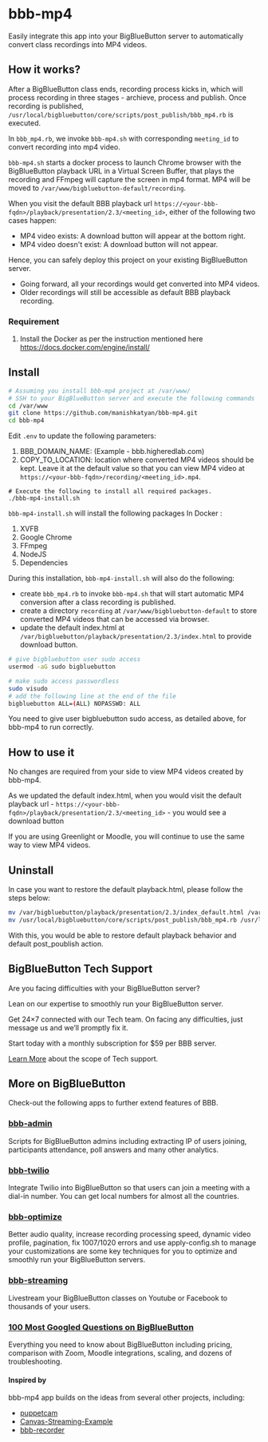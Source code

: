 # bbb-mp4
Easily integrate this app into your BigBlueButton server to automatically convert class recordings into MP4 videos.


## How it works?

After a BigBlueButton class ends, recording process kicks in, which will process recording in three stages - archieve, process and publish. Once recording is published, `/usr/local/bigbluebutton/core/scripts/post_publish/bbb_mp4.rb` is executed.

In `bbb_mp4.rb`, we invoke `bbb-mp4.sh` with corresponding `meeting_id` to convert recording into mp4 video.

`bbb-mp4.sh` starts a docker process to launch Chrome browser with the BigBlueButton playback URL in a Virtual Screen Buffer, that plays the recording and FFmpeg will capture the screen in mp4 format. MP4 will be moved to `/var/www/bigbluebutton-default/recording`.

When you visit the default BBB playback url `https://<your-bbb-fqdn>/playback/presentation/2.3/<meeting_id>`, either of the following two cases happen:
- MP4 video exists: A download button will appear at the bottom right. 
- MP4 video doesn't exist: A download button will not appear.

Hence, you can safely deploy this project on your existing BigBlueButton server. 
- Going forward, all your recordings would get converted into MP4 videos. 
- Older recordings will still be accessible as default BBB playback recording.

### Requirement 
1. Install the Docker as per the instruction mentioned here https://docs.docker.com/engine/install/

##  Install

```sh
# Assuming you install bbb-mp4 project at /var/www/
# SSH to your BigBlueButton server and execute the following commands
cd /var/www
git clone https://github.com/manishkatyan/bbb-mp4.git
cd bbb-mp4
```
Edit `.env` to update the following parameters:
1. BBB_DOMAIN_NAME: <it will be automatically updated through bbb-mp4-install.sh> (Example - bbb.higheredlab.com)
2. COPY_TO_LOCATION: location where converted MP4 videos should be kept. Leave it at the default value so that you can view MP4 video at `https://<your-bbb-fqdn>/recording/<meeting_id>.mp4`.


```ssh
# Execute the following to install all required packages. 
./bbb-mp4-install.sh
```
`bbb-mp4-install.sh` will install the following packages In Docker :
1. XVFB
2. Google Chrome
3. FFmpeg
4. NodeJS
5. Dependencies

During this installation, `bbb-mp4-install.sh` will also do the following:
- create  `bbb_mp4.rb` to invoke `bbb-mp4.sh` that will start automatic MP4 conversion after a class recording is published. 
- create a directory `recording` at `/var/www/bigbluebutton-default` to store converted MP4 videos that can be accessed via browser.
- update the default index.html at `/var/bigbluebutton/playback/presentation/2.3/index.html` to provide download button.

```sh
# give bigbluebutton user sudo access
usermod -aG sudo bigbluebutton

# make sudo access passwordless
sudo visudo
# add the following line at the end of the file
bigbluebutton ALL=(ALL) NOPASSWD: ALL
```
You need to give user bigbluebutton sudo access, as detailed above, for bbb-mp4 to run correctly. 

## How to use it

No changes are required from your side to view MP4 videos created by bbb-mp4. 

As we updated the default index.html, when you would visit the default playback url - `https://<your-bbb-fqdn>/playback/presentation/2.3/<meeting_id>` - you would see a download button

If you are using Greenlight or Moodle, you will continue to use the same way to view MP4 videos.

## Uninstall

In case you want to restore the default playback.html, please follow the steps below:

```sh
mv /var/bigbluebutton/playback/presentation/2.3/index_default.html /var/bigbluebutton/playback/presentation/2.3/index.html
mv /usr/local/bigbluebutton/core/scripts/post_publish/bbb_mp4.rb /usr/local/bigbluebutton/core/scripts/post_publish/bbb_mp4.rb.old
```
With this, you would be able to restore default playback behavior and default post_poublish action.

## BigBlueButton Tech Support

Are you facing difficulties with your BigBlueButton server?

Lean on our expertise to smoothly run your BigBlueButton server.

Get 24×7 connected with our Tech team. On facing any difficulties, just message us and we’ll promptly fix it.

Start today with a monthly subscription for $59 per BBB server.

[Learn More](https://higheredlab.com/bigbluebutton-support/) about the scope of Tech support.

## More on BigBlueButton

Check-out the following apps to further extend features of BBB.

### [bbb-admin](https://github.com/manishkatyan/bbb-admin)

Scripts for BigBlueButton admins including extracting IP of users joining, participants attendance, poll answers and many other analytics. 

### [bbb-twilio](https://github.com/manishkatyan/bbb-twilio)

Integrate Twilio into BigBlueButton so that users can join a meeting with a dial-in number. You can get local numbers for almost all the countries.

### [bbb-optimize](https://github.com/manishkatyan/bbb-customize)

Better audio quality, increase recording processing speed, dynamic video profile, pagination, fix 1007/1020 errors and use apply-config.sh to manage your customizations are some key techniques for you to optimize and smoothly run your BigBlueButton servers.

### [bbb-streaming](https://github.com/manishkatyan/bbb-streaming)

Livestream your BigBlueButton classes on Youtube or Facebook to thousands of your users.

### [100 Most Googled Questions on BigBlueButton](https://higheredlab.com/bigbluebutton-guide/)

Everything you need to know about BigBlueButton including pricing, comparison with Zoom, Moodle integrations, scaling, and dozens of troubleshooting.

#### Inspired by

bbb-mp4 app builds on the ideas from several other projects, including:
- [puppetcam](https://github.com/muralikg/puppetcam)
- [Canvas-Streaming-Example](https://github.com/fbsamples/Canvas-Streaming-Example)
- [bbb-recorder](https://github.com/jibon57/bbb-recorder)
